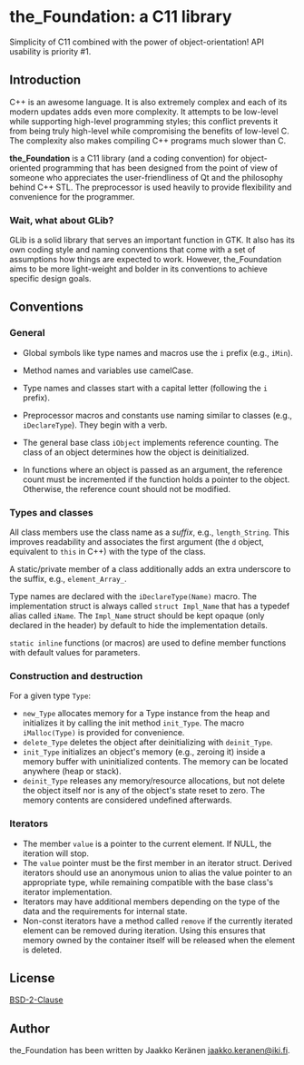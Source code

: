 # the_Foundation: a C11 library

Simplicity of C11 combined with the power of object-orientation! API usability
is priority #1.

## Introduction

C++ is an awesome language. It is also extremely complex and each of its modern
updates adds even more complexity. It attempts to be low-level while supporting
high-level programming styles; this conflict prevents it from being truly
high-level while compromising the benefits of low-level C. The complexity also
makes compiling C++ programs much slower than C.

**the\_Foundation** is a C11 library (and a coding convention) for
object-oriented programming that has been designed from the point of view of
someone who appreciates the user-friendliness of Qt and the philosophy behind
C++ STL. The preprocessor is used heavily to provide flexibility and
convenience for the programmer.

### Wait, what about GLib?

GLib is a solid library that serves an important function in GTK. It also has
its own coding style and naming conventions that come with a set of assumptions
how things are expected to work. However, the\_Foundation aims to be more
light-weight and bolder in its conventions to achieve specific design goals.

## Conventions

### General

- Global symbols like type names and macros use the `i` prefix (e.g., `iMin`).

- Method names and variables use camelCase.

- Type names and classes start with a capital letter (following the `i` 
  prefix).

- Preprocessor macros and constants use naming similar to classes (e.g.,
  `iDeclareType`). They begin with a verb.

- The general base class `iObject` implements reference counting. The class of
  an object determines how the object is deinitialized.

- In functions where an object is passed as an argument, the reference count
  must be incremented if the function holds a pointer to the object. Otherwise,
  the reference count should not be modified.

### Types and classes

All class members use the class name as a _suffix_, e.g., `length_String`. This
improves readability and associates the first argument (the `d` object,
equivalent to `this` in C++) with the type of the class.

A static/private member of a class additionally adds an extra underscore to the
suffix, e.g., `element_Array_`.

Type names are declared with the `iDeclareType(Name)` macro. The implementation
struct is always called `struct Impl_Name` that has a typedef alias called
`iName`. The `Impl_Name` struct should be kept opaque (only declared in the
header) by default to hide the implementation details.

`static inline` functions (or macros) are used to define member functions with
default values for parameters.

### Construction and destruction

For a given type `Type`:

- `new_Type` allocates memory for a Type instance from the heap and initializes it by calling the init method `init_Type`. The macro `iMalloc(Type)` is provided for convenience.
- `delete_Type` deletes the object after deinitializing with `deinit_Type`.
- `init_Type` initializes an object's memory (e.g., zeroing it) inside a memory buffer with uninitialized contents. The memory can be located anywhere (heap or stack).
- `deinit_Type` releases any memory/resource allocations, but not delete the object itself nor is any of the object's state reset to zero. The memory contents are considered undefined afterwards.

### Iterators

- The member `value` is a pointer to the current element. If NULL, the iteration will stop.
- The `value` pointer must be the first member in an iterator struct. Derived iterators should use an anonymous union to alias the value pointer to an appropriate type, while remaining compatible with the base class's iterator implementation.
- Iterators may have additional members depending on the type of the data and the requirements for internal state.
- Non-const iterators have a method called `remove` if the currently iterated element can be removed during iteration. Using this ensures that memory owned by the container itself will be released when the element is deleted.

## License

[BSD-2-Clause](https://opensource.org/licenses/BSD-2-Clause)

## Author

the\_Foundation has been written by Jaakko Keränen <jaakko.keranen@iki.fi>.
